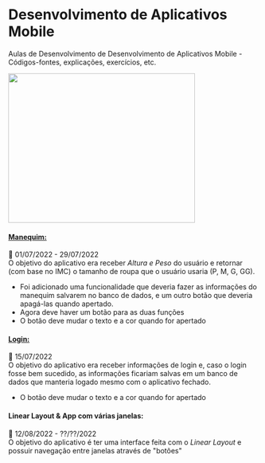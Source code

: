 # Desenvolvimento de Aplicativos Mobile
Aulas de Desenvolvimento de Desenvolvimento de Aplicativos Mobile - Códigos-fontes, explicações, exercícios, etc.

<img src="https://sistemadaclinica.com.br/wp-content/uploads/2019/09/march2.gif" height="300px" width="375px">


<!--Aulas-->
<div id="aulas">

#### [Manequim:](https://github.com/avila444/androidProjetos/androidManequim) <br>
📅 01/07/2022 - 29/07/2022<br>
O objetivo do aplicativo era receber *Altura e Peso* do usuário e retornar (com base no IMC) o tamanho de roupa que o usuário usaria (P, M, G, GG).
* Foi adicionado uma funcionalidade que deveria fazer as informações do manequim salvarem no banco de dados, e um outro botão que deveria apagá-las quando apertado.
* Agora deve haver um botão para as duas funções
* O botão deve mudar o texto e a cor quando for apertado

#### [Login:](https://github.com/avila444/androidProjetos/androidLogin) <br>
📅 15/07/2022 <br>
O objetivo do aplicativo era receber informações de login e, caso o login fosse bem sucedido, as informações ficariam salvas em um banco de dados que manteria logado mesmo com o aplicativo fechado.
* O botão deve mudar o texto e a cor quando for apertado

#### Linear Layout & App com várias janelas: <br>
📅 12/08/2022 - ??/??/2022 <br>
O objetivo do aplicativo é ter uma interface feita com o *Linear Layout* e possuir navegação entre janelas através de "botões"

</div>
<!--Aulas-->
